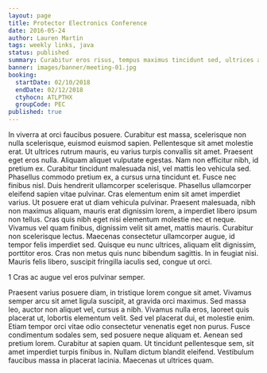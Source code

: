 ```yaml
---
layout: page
title: Protector Electronics Conference
date: 2016-05-24
author: Lauren Martin
tags: weekly links, java
status: published
summary: Curabitur eros risus, tempus maximus tincidunt sed, ultrices ac felis.
banner: images/banner/meeting-01.jpg
booking:
  startDate: 02/10/2018
  endDate: 02/12/2018
  ctyhocn: ATLPTHX
  groupCode: PEC
published: true
---
```

In viverra at orci faucibus posuere. Curabitur est massa, scelerisque non nulla scelerisque, euismod euismod sapien. Pellentesque sit amet molestie erat. Ut ultrices rutrum mauris, eu varius turpis convallis sit amet. Praesent eget eros nulla. Aliquam aliquet vulputate egestas. Nam non efficitur nibh, id pretium ex. Curabitur tincidunt malesuada nisl, vel mattis leo vehicula sed. Phasellus commodo pretium ex, a cursus urna tincidunt et. Fusce nec finibus nisl. Duis hendrerit ullamcorper scelerisque. Phasellus ullamcorper eleifend sapien vitae pulvinar. Cras elementum enim sit amet imperdiet varius. Ut posuere erat ut diam vehicula pulvinar.
Praesent malesuada, nibh non maximus aliquam, mauris erat dignissim lorem, a imperdiet libero ipsum non tellus. Cras quis nibh eget nisi elementum molestie nec et neque. Vivamus vel quam finibus, dignissim velit sit amet, mattis mauris. Curabitur non scelerisque lectus. Maecenas consectetur ullamcorper augue, id tempor felis imperdiet sed. Quisque eu nunc ultrices, aliquam elit dignissim, porttitor eros. Cras non metus quis nunc bibendum sagittis. In in feugiat nisi. Mauris felis libero, suscipit fringilla iaculis sed, congue ut orci.

1 Cras ac augue vel eros pulvinar semper.

Praesent varius posuere diam, in tristique lorem congue sit amet. Vivamus semper arcu sit amet ligula suscipit, at gravida orci maximus. Sed massa leo, auctor non aliquet vel, cursus a nibh. Vivamus nulla eros, laoreet quis placerat ut, lobortis elementum velit. Sed vel placerat dui, et molestie enim. Etiam tempor orci vitae odio consectetur venenatis eget non purus. Fusce condimentum sodales sem, sed posuere neque aliquam et. Aenean sed pretium lorem. Curabitur at sapien quam. Ut tincidunt pellentesque sem, sit amet imperdiet turpis finibus in. Nullam dictum blandit eleifend. Vestibulum faucibus massa in placerat lacinia. Maecenas ut ultrices quam.
